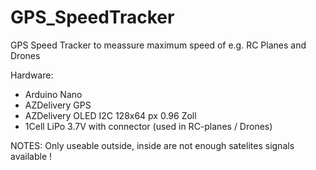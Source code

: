 # GPS_SpeedTracker
GPS Speed Tracker to meassure maximum speed of e.g. RC Planes and Drones

Hardware:
- Arduino Nano 
- AZDelivery GPS
- AZDelivery OLED I2C 128x64 px 0.96 Zoll
- 1Cell LiPo 3.7V with connector (used in RC-planes / Drones)



NOTES:
Only useable outside, inside are not enough satelites signals available !
